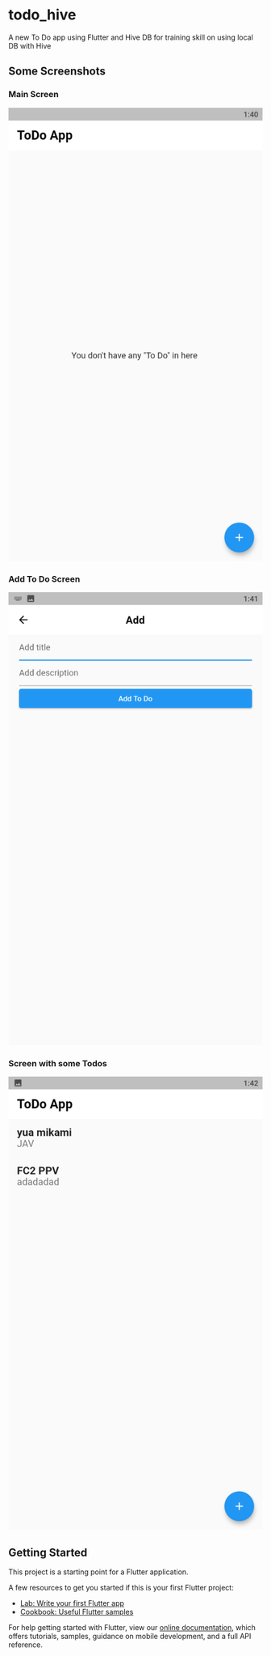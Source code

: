 # todo_hive

A new To Do app using Flutter and Hive DB for training skill on using local DB with Hive

## Some Screenshots

### Main Screen
![alt text](https://github.com/dungngminh/ToDo-app/blob/master/screenshots/mainscreen.png)

### Add To Do Screen
![alt text](https://github.com/dungngminh/ToDo-app/blob/master/screenshots/add%20to%20do.png)

### Screen with some Todos
![alt text](https://github.com/dungngminh/ToDo-app/blob/master/screenshots/screen%20with%20some%20todo.png)



## Getting Started

This project is a starting point for a Flutter application.

A few resources to get you started if this is your first Flutter project:

- [Lab: Write your first Flutter app](https://flutter.dev/docs/get-started/codelab)
- [Cookbook: Useful Flutter samples](https://flutter.dev/docs/cookbook)

For help getting started with Flutter, view our
[online documentation](https://flutter.dev/docs), which offers tutorials,
samples, guidance on mobile development, and a full API reference.
